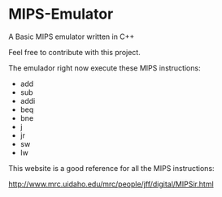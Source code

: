 # MIPS-Emulator
A Basic MIPS emulator written in C++

Feel free to contribute with this project.

The emulador right now execute these MIPS instructions:
- add
- sub
- addi
- beq
- bne
- j
- jr
- sw
- lw

This website is a good reference for all the MIPS instructions:

http://www.mrc.uidaho.edu/mrc/people/jff/digital/MIPSir.html

